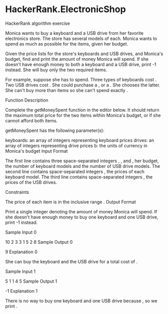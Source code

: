 # HackerRank.ElectronicShop
HackerRank algorithm exercise 


Monica wants to buy a keyboard and a USB drive from her favorite electronics store. The store has several models of each. Monica wants to spend as much as possible for the  items, given her budget.

Given the price lists for the store's keyboards and USB drives, and Monica's budget, find and print the amount of money Monica will spend. If she doesn't have enough money to both a keyboard and a USB drive, print -1 instead. She will buy only the two required items.

For example, suppose she has  to spend. Three types of keyboards cost . Two USB drives cost . She could purchase a , or a . She chooses the latter. She can't buy more than  items so she can't spend exactly .

Function Description

Complete the getMoneySpent function in the editor below. It should return the maximum total price for the two items within Monica's budget, or  if she cannot afford both items.

getMoneySpent has the following parameter(s):

keyboards: an array of integers representing keyboard prices
drives: an array of integers representing drive prices
b: the units of currency in Monica's budget
Input Format

The first line contains three space-separated integers , , and , her budget, the number of keyboard models and the number of USB drive models.
The second line contains  space-separated integers , the prices of each keyboard model.
The third line contains  space-separated integers , the prices of the USB drives.

Constraints

The price of each item is in the inclusive range .
Output Format

Print a single integer denoting the amount of money Monica will spend. If she doesn't have enough money to buy one keyboard and one USB drive, print -1 instead.

Sample Input 0

10 2 3
3 1
5 2 8
Sample Output 0

9
Explanation 0

She can buy the  keyboard and the  USB drive for a total cost of .

Sample Input 1

5 1 1
4
5
Sample Output 1

-1
Explanation 1

There is no way to buy one keyboard and one USB drive because , so we print .
